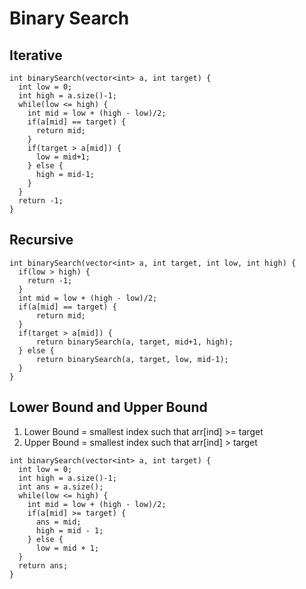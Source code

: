 # Binary Search


## Iterative 
```
int binarySearch(vector<int> a, int target) {
  int low = 0;
  int high = a.size()-1;
  while(low <= high) {
    int mid = low + (high - low)/2;
    if(a[mid] == target) {
      return mid;
    }
    if(target > a[mid]) {
      low = mid+1;
    } else {
      high = mid-1;
    }
  }
  return -1;
}
```

## Recursive

```
int binarySearch(vector<int> a, int target, int low, int high) {
  if(low > high) {
    return -1;
  }
  int mid = low + (high - low)/2;
  if(a[mid] == target) {
      return mid;
  } 
  if(target > a[mid]) {
      return binarySearch(a, target, mid+1, high);
  } else {
      return binarySearch(a, target, low, mid-1);
  }
}
```

## Lower Bound and Upper Bound

1. Lower Bound = smallest index such that arr[ind] >= target
2. Upper Bound = smallest index such that arr[ind] > target

```
int binarySearch(vector<int> a, int target) {
  int low = 0;
  int high = a.size()-1;
  int ans = a.size();
  while(low <= high) {
    int mid = low + (high - low)/2;
    if(a[mid] >= target) {
      ans = mid;
      high = mid - 1;
    } else {
      low = mid + 1;
  }
  return ans;
}
```




